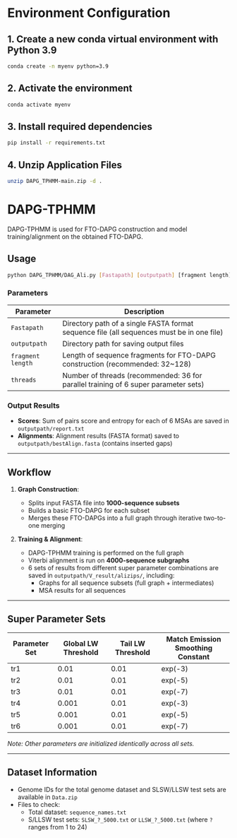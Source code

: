 # Environment Configuration

## 1. Create a new conda virtual environment with Python 3.9

```bash
conda create -n myenv python=3.9
```

## 2. Activate the environment

```bash
conda activate myenv
```

## 3. Install required dependencies

```bash
pip install -r requirements.txt
```

## 4. Unzip Application Files

```bash
unzip DAPG_TPHMM-main.zip -d .
```
# DAPG-TPHMM

DAPG-TPHMM is used for FTO-DAPG construction and model training/alignment on the obtained FTO-DAPG.

## Usage

```bash
python DAPG_TPHMM/DAG_Ali.py [Fastapath] [outputpath] [fragment length] [threads]
```

### Parameters

| Parameter         | Description                                                  |
| ----------------- | ------------------------------------------------------------ |
| `Fastapath`       | Directory path of a single FASTA format sequence file (all sequences must be in one file) |
| `outputpath`      | Directory path for saving output files                       |
| `fragment length` | Length of sequence fragments for FTO-DAPG construction (recommended: 32~128) |
| `threads`         | Number of threads (recommended: 36 for parallel training of 6 super parameter sets) |

### Output Results
- **Scores**: Sum of pairs score and entropy for each of 6 MSAs are saved in `outputpath/report.txt`
- **Alignments**: Alignment results (FASTA format) saved to `outputpath/bestAlign.fasta` (contains inserted gaps)

---

## Workflow
1. **Graph Construction**:
   - Splits input FASTA file into **1000-sequence subsets**
   - Builds a basic FTO-DAPG for each subset
   - Merges these FTO-DAPGs into a full graph through iterative two-to-one merging

2. **Training & Alignment**:
   - DAPG-TPHMM training is performed on the full graph
   - Viterbi alignment is run on **4000-sequence subgraphs**
   - 6 sets of results from different super parameter combinations are saved in `outputpath/V_result/alizips/`, including:
     - Graphs for all sequence subsets (full graph + intermediates)
     - MSA results for all sequences

---

## Super Parameter Sets
| Parameter Set | Global LW Threshold | Tail LW Threshold | Match Emission Smoothing Constant |
| ------------- | ------------------- | ----------------- | --------------------------------- |
| tr1           | 0.01                | 0.01              | exp(-3)                           |
| tr2           | 0.01                | 0.01              | exp(-5)                           |
| tr3           | 0.01                | 0.01              | exp(-7)                           |
| tr4           | 0.001               | 0.01              | exp(-3)                           |
| tr5           | 0.001               | 0.01              | exp(-5)                           |
| tr6           | 0.001               | 0.01              | exp(-7)                           |

*Note: Other parameters are initialized identically across all sets.*

---

## Dataset Information
- Genome IDs for the total genome dataset and SLSW/LLSW test sets are available in `Data.zip`
- Files to check:
  - Total dataset: `sequence_names.txt`
  - S/LLSW test sets: `SLSW_?_5000.txt` or `LLSW_?_5000.txt` (where `?` ranges from 1 to 24)

